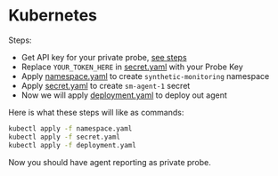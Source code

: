 # Kubernetes

Steps:
- Get API key for your private probe, [see steps](https://grafana.com/docs/grafana-cloud/synthetic-monitoring/private-probes/)
- Replace `YOUR_TOKEN_HERE` in [secret.yaml](secret.yaml) with your Probe Key
- Apply [namespace.yaml](namespace.yaml) to create `synthetic-monitoring` namespace
- Apply [secret.yaml](secret.yaml) to create `sm-agent-1` secret
- Now we will apply [deployment.yaml](deployment.yaml) to deploy out agent

Here is what these steps will like as commands:

```bash
kubectl apply -f namespace.yaml
kubectl apply -f secret.yaml
kubectl apply -f deployment.yaml
```

Now you should have agent reporting as private probe.
